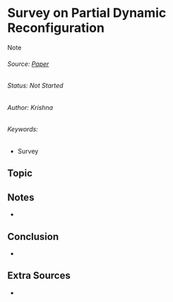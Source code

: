 # Survey on Partial Dynamic Reconfiguration
> [!NOTE]
> ###### Source: [Paper](<../Sources/Partial dynamic reconfiguration framework for FPGA_ A survey with concepts, constraints and trends - ScienceDirect.pdf>)
> ###### Status: Not Started
> ###### Author: Krishna
> ###### Keywords: 
>   - Survey

## Topic

## Notes
- 

## Conclusion
- 

## Extra Sources
- 
